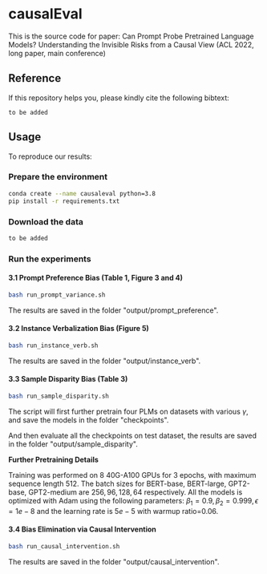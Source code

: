 # causalEval
This is the source code for paper: Can Prompt Probe Pretrained Language Models? Understanding the Invisible Risks from a Causal View (ACL 2022, long paper, main conference)

## Reference
If this repository helps you, please kindly cite the following bibtext:
```
to be added
```

## Usage
To reproduce our results:

### Prepare the environment
```bash
conda create --name causaleval python=3.8
pip install -r requirements.txt
```

### Download the data
```bash
to be added
```
### Run the experiments

#### 3.1 Prompt Preference Bias (Table 1, Figure 3 and 4)

```bash
bash run_prompt_variance.sh
```

The results are saved in the folder "output/prompt_preference".

#### 3.2 Instance Verbalization Bias (Figure 5)

```bash
bash run_instance_verb.sh
```

The results are saved in the folder "output/instance_verb".

#### 3.3 Sample Disparity Bias (Table 3)

```bash
bash run_sample_disparity.sh
```
The script will first further pretrain four PLMs on datasets with various $\gamma$, and save the models in the folder "checkpoints".

And then evaluate all the checkpoints on test dataset, the results are saved in the folder "output/sample_disparity".

**Further Pretraining Details**

Training was performed on $8$ 40G-A100 GPUs for $3$ epochs, with maximum sequence length $512$. The batch sizes for BERT-base, BERT-large, GPT2-base, GPT2-medium are $256, 96, 128, 64$ respectively. All the models is optimized with Adam using the following parameters: $\beta_1=0.9, \beta_2=0.999, \epsilon=1e-8$ and the learning  rate is $5e-5$ with warmup ratio=$0.06$. 

#### 3.4 Bias Elimination via Causal Intervention

```bash
bash run_causal_intervention.sh
```
The results are saved in the folder "output/causal_intervention".